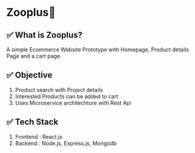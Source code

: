 #  Zooplus:ledger:
## :white_check_mark: What is Zooplus?

A simple Ecommerce Website Prototype with Homepage, Product details Page and a cart page.

## :white_check_mark: Objective

1. Product search with Project details
1. Interested Products can be added to cart
1. Uses Microservice architechture with Rest Api

## :white_check_mark: Tech Stack

1. Frontend :  React.js 
1. Backend : Node.js, Express.js, Mongodb